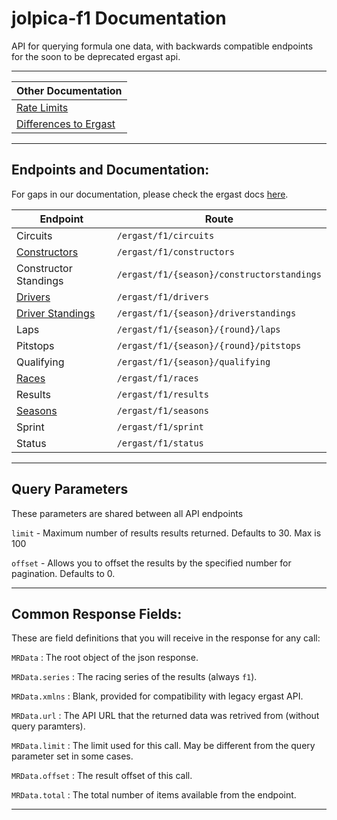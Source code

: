 # jolpica-f1 Documentation

API for querying formula one data, with backwards compatible endpoints for the soon to be deprecated ergast api.

---
| Other Documentation
|-
| [Rate Limits](/docs/rate_limits.md)
| [Differences to Ergast](/docs/ergast_differences.md)

---

## Endpoints and Documentation:
For gaps in our documentation, please check the ergast docs [here](http://ergast.com/mrd/). 

| Endpoint                                              | Route |
|-----                                                  |-----|
| Circuits                                              | `/ergast/f1/circuits` |
| [Constructors](/docs/endpoints/constructors.md)       | `/ergast/f1/constructors`|
| Constructor Standings                                 | `/ergast/f1/{season}/constructorstandings`|
| [Drivers](/docs/endpoints/drivers.md)                 | `/ergast/f1/drivers`|
| [Driver Standings](/docs/endpoints/driverStandings.md)| `/ergast/f1/{season}/driverstandings`|
| Laps                                                  | `/ergast/f1/{season}/{round}/laps`|
| Pitstops                                              | `/ergast/f1/{season}/{round}/pitstops`|
| Qualifying                                            | `/ergast/f1/{season}/qualifying`|
| [Races](/docs/endpoitns/races.md)                     | `/ergast/f1/races`|
| Results                                               | `/ergast/f1/results`|
| [Seasons](/docs/endpoints/seasons.md)                 | `/ergast/f1/seasons`|
| Sprint                                                | `/ergast/f1/sprint`|
| Status                                                |  `/ergast/f1/status`|

---

## Query Parameters

These parameters are shared between all API endpoints

`limit` - Maximum number of results results returned. Defaults to 30. Max is 100

`offset` - Allows you to offset the results by the specified number for pagination. Defaults to 0.

---

## Common Response Fields:

These are field definitions that you will receive in the response for any call:

`MRData` : The root object of the json response.

`MRData.series` : The racing series of the results (always `f1`).

`MRData.xmlns` : Blank, provided for compatibility with legacy ergast API.

`MRData.url` : The API URL that the returned data was retrived from (without query paramters).

`MRData.limit` : The limit used for this call. May be different from the query parameter set in some cases.

`MRData.offset` : The result offset of this call.

`MRData.total` : The total number of items available from the endpoint.

---
